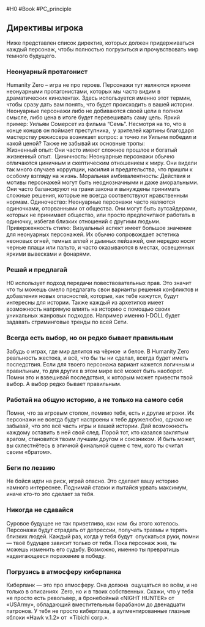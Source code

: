 #H0 #Book #PC_principle 
## Директивы игрока
Ниже представлен список директив, которых должен придерживаться каждый персонаж, чтобы полностью погрузиться и прочувствовать мир темного будущего.

### Неонуарный протагонист
Humanity Zero – игра не про героев. Персонажи тут являются яркими неонуарными протагонистами, которых мы часто видим в драматических кинолентах. Здесь используется именно этот термин, чтобы сразу дать вам понять, что будет происходить в вашей истории. Неонуарные персонажи либо не добиваются своей цели в полном смысле, либо цена в итоге будет перевешивать саму цель. Яркий пример: Уильям Сомерсет из фильма “Семь”. Несмотря на то, что в конце концов он поймает преступника,  у зрителей картины благодаря мастерству режиссера возникает вопрос: а точно ли Уильям победил и какой ценой?
Также не забывай их основные тропы:  
Жизненный опыт: Они часто имеют сложное прошлое и богатый жизненный опыт. 
Циничность: Неонуарные персонажи обычно отличаются циничным и скептическим отношением к миру. Они видели так много случаев коррупции, насилия и предательства, что пришли к особому взгляду на жизнь.
Моральная амбивалентность: Действия и мотивы персонажей могут быть неоднозначными и даже аморальными. Они часто балансируют на грани закона и вынуждены принимать сложные решения, которые не всегда соответствуют нравственным нормам.
Одиночество: Неонуарные персонажи часто являются одиночками, оторванными от общества. Они могут быть аутсайдерами, которых не принимает общество, или просто предпочитают работать в одиночку, избегая близких отношений с другими людьми.
Приверженность стилю: Визуальный аспект имеет большое значение для неонуарных персонажей. Их обычно сопровождает эстетика неоновых огней, темных аллей и дымных пейзажей, они нередко носят черные плащи или пальто, и часто оказываются в местах, освещенных яркими вывесками и фонарями.

### Решай и предлагай
H0 использует подход передачи повествовательных прав. Это значит что ты можешь смело предлагать свои варианты решения конфликтов и добавления новых опасностей, которые, как тебе кажутся, будут интересны для истории. Также каждый из архетипов имеет возможность напрямую влиять на историю с помощью своих уникальных жанровых подходов. Например именно I-DOLL будет задавать стриминговые тренды по всей Сети.

### Всегда есть выбор, но он редко бывает правильным

Забудь о играх, где мир делится на чёрное  и белое. В Humanity Zero реальность жестока, и всё, что бы ты ни сделал, всегда будет иметь последствия. Если для твоего персонажа вариант кажется логичным и правильным, то для других в этом мире всё может быть наоборот. Помни это и взвешивай последствия, к которым может привести твой выбор. А выбор редко бывает правильным.

### Работай на общую историю, а не только на самого себя
Помни, что за игровым столом, помимо тебя, есть и другие игроки. Их персонажи не всегда будут настроены к тебе дружелюбно, однако не забывай, что это всё часть игры и вашей истории. Дай возможность каждому оставить в ней свой след. Порой тот, кто казался заклятым врагом, становится твоим лучшим другом и союзником. И быть может, вы схлестнётесь в эпичной финальной сцене с тем, кого ты считал своим «братом».

### Беги по лезвию
Не бойся идти на риск, играй опасно. Это сделает вашу историю намного интереснее. Поднимай ставки и пытайся урвать максимум, иначе кто-то это сделает за тебя.

### Никогда не сдавайся
Суровое будущее не так приветливо, как нам  бы этого хотелось. Персонажи будут страдать от депрессии, получать травмы и терять близких людей. Каждый раз, когда у тебя будут  опускаться руки, помни — твоё будущее зависит только от тебя. Пока персонаж жив, ты можешь изменить его судьбу. Возможно, именно ты превратишь надвигающееся поражение в победу.

### Погрузись в атмосферу киберпанка
Киберпанк — это про атмосферу. Она должна  ощущаться во всём, и не только в описаниях  Zero, но и в твоих собственных. Скажи, что у тебя не просто есть револьвер, а бронебойный «NIGHT HUNTER» от «USArmy», обладающий вместительным барабаном до двенадцати патронов. У тебя не просто киберглаза, а аугментированные глазные яблоки «Hawk v.1.2» от  «Tibichi corp.».
